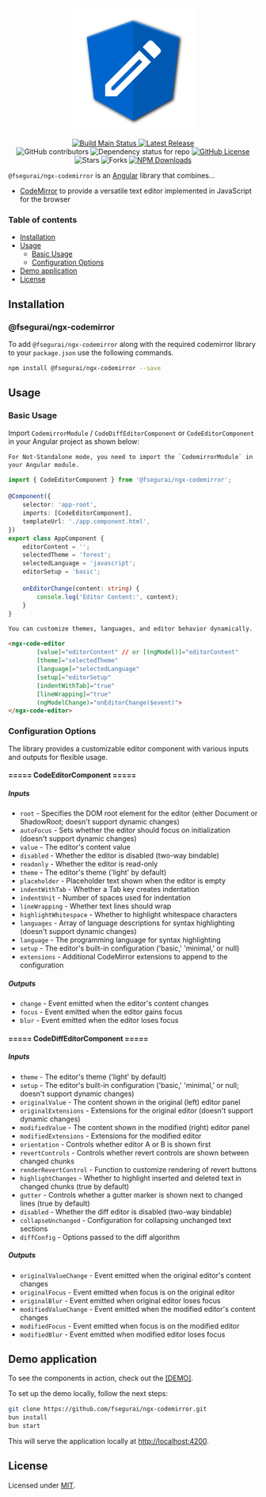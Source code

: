 <p align="center" class="intro">
  <img alt="NGX Codemirror Logo" src="https://raw.githubusercontent.com/fsegurai/ngx-codemirror/main/public/ngx-codemirror.png">
</p>

<p align="center" class="intro">
  <a href="https://github.com/fsegurai/ngx-codemirror">
      <img src="https://img.shields.io/azure-devops/build/fsegurai/93779823-473d-4fb3-a5b1-27aaa1a88ea2/22/main?label=Build%20Status&"
          alt="Build Main Status">
  </a>
  <a href="https://github.com/fsegurai/ngx-codemirror/releases/latest">
      <img src="https://img.shields.io/github/v/release/fsegurai/ngx-codemirror"
          alt="Latest Release">
  </a>
  <br>
  <img alt="GitHub contributors" src="https://img.shields.io/github/contributors/fsegurai/ngx-codemirror">
  <img alt="Dependency status for repo" src="https://img.shields.io/librariesio/github/fsegurai/ngx-codemirror">
  <a href="https://opensource.org/licenses/MIT">
    <img alt="GitHub License" src="https://img.shields.io/github/license/fsegurai/ngx-codemirror">
  </a>
  <br>
  <img alt="Stars" src="https://img.shields.io/github/stars/fsegurai/ngx-codemirror?style=square&labelColor=343b41"/> 
  <img alt="Forks" src="https://img.shields.io/github/forks/fsegurai/ngx-codemirror?style=square&labelColor=343b41"/>
  <a href="https://www.npmjs.com/package/@fsegurai/ngx-codemirror">
    <img alt="NPM Downloads" src="https://img.shields.io/npm/dt/@fsegurai/ngx-codemirror">
  </a>
</p>

`@fsegurai/ngx-codemirror` is an [Angular](https://angular.dev/) library that combines...

- [CodeMirror](https://codemirror.net/) to provide a versatile text editor implemented in JavaScript for the browser

### Table of contents

- [Installation](#installation)
- [Usage](#usage)
    - [Basic Usage](#basic-usage)
    - [Configuration Options](#configuration-options)
- [Demo application](#demo-application)
- [License](#license)

## Installation

### @fsegurai/ngx-codemirror

To add `@fsegurai/ngx-codemirror` along with the required codemirror library to your `package.json` use the following
commands.

```bash
npm install @fsegurai/ngx-codemirror --save
```

## Usage

### Basic Usage

Import `CodemirrorModule` / `CodeDiffEditorComponent` or `CodeEditorComponent` in your Angular project as shown below:

    For Not-Standalone mode, you need to import the `CodemirrorModule` in your Angular module.

```typescript
import { CodeEditorComponent } from '@fsegurai/ngx-codemirror';

@Component({
    selector: 'app-root',
    imports: [CodeEditorComponent],
    templateUrl: './app.component.html',
})
export class AppComponent {
    editorContent = '';
    selectedTheme = 'forest';
    selectedLanguage = 'javascript';
    editorSetup = 'basic';

    onEditorChange(content: string) {
        console.log('Editor Content:', content);
    }
}
```

    You can customize themes, languages, and editor behavior dynamically.

```html
<ngx-code-editor
        [value]="editorContent" // or [(ngModel)]="editorContent"
        [theme]="selectedTheme"
        [language]="selectedLanguage"
        [setup]="editorSetup"
        [indentWithTab]="true"
        [lineWrapping]="true"
        (ngModelChange)="onEditorChange($event)">
</ngx-code-editor>
```

### Configuration Options

The library provides a customizable editor component with various inputs and outputs for flexible usage.

#### ===== CodeEditorComponent =====

#####  Inputs

- `root` - Specifies the DOM root element for the editor (either Document or ShadowRoot; doesn't support dynamic changes)
- `autoFocus` - Sets whether the editor should focus on initialization (doesn't support dynamic changes)
- `value` - The editor's content value
- `disabled` - Whether the editor is disabled (two-way bindable)
- `readonly` - Whether the editor is read-only
- `theme` - The editor's theme ('light' by default)
- `placeholder` - Placeholder text shown when the editor is empty
- `indentWithTab` - Whether a Tab key creates indentation
- `indentUnit` - Number of spaces used for indentation
- `lineWrapping` - Whether text lines should wrap
- `highlightWhitespace` - Whether to highlight whitespace characters
- `languages` - Array of language descriptions for syntax highlighting (doesn't support dynamic changes)
- `language` - The programming language for syntax highlighting
- `setup` - The editor's built-in configuration ('basic,' 'minimal,' or null)
- `extensions` - Additional CodeMirror extensions to append to the configuration

##### Outputs

- `change` - Event emitted when the editor's content changes
- `focus` - Event emitted when the editor gains focus
- `blur` - Event emitted when the editor loses focus

####  ===== CodeDiffEditorComponent =====

##### Inputs

- `theme` - The editor's theme ('light' by default)
- `setup` - The editor's built-in configuration ('basic,' 'minimal,' or null; doesn't support dynamic changes)
- `originalValue` - The content shown in the original (left) editor panel
- `originalExtensions` - Extensions for the original editor (doesn't support dynamic changes)
- `modifiedValue` - The content shown in the modified (right) editor panel
- `modifiedExtensions` - Extensions for the modified editor
- `orientation` - Controls whether editor A or B is shown first
- `revertControls` - Controls whether revert controls are shown between changed chunks
- `renderRevertControl` - Function to customize rendering of revert buttons
- `highlightChanges` - Whether to highlight inserted and deleted text in changed chunks (true by default)
- `gutter` - Controls whether a gutter marker is shown next to changed lines (true by default)
- `disabled` - Whether the diff editor is disabled (two-way bindable)
- `collapseUnchanged` - Configuration for collapsing unchanged text sections
- `diffConfig` - Options passed to the diff algorithm

##### Outputs

- `originalValueChange` - Event emitted when the original editor's content changes
- `originalFocus` - Event emitted when focus is on the original editor
- `originalBlur` - Event emitted when original editor loses focus
- `modifiedValueChange` - Event emitted when the modified editor's content changes
- `modifiedFocus` - Event emitted when focus is on the modified editor
- `modifiedBlur` - Event emitted when modified editor loses focus

## Demo application

To see the components in action, check out the [[DEMO]](https://fsegurai.github.io/ngx-codemirror).

To set up the demo locally, follow the next steps:

```bash
git clone https://github.com/fsegurai/ngx-codemirror.git
bun install
bun start
```

This will serve the application locally at [http://localhost:4200](http://localhost:4200).

## License

Licensed under [MIT](https://opensource.org/licenses/MIT).
